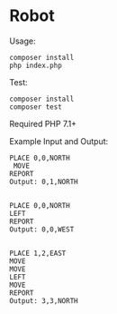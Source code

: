 # Robot

Usage:
```
composer install
php index.php
```

Test:
```
composer install
composer test
```
Required PHP 7.1+

Example Input and Output: 
```
PLACE 0,0,NORTH
 MOVE 
REPORT 
Output: 0,1,NORTH


PLACE 0,0,NORTH 
LEFT 
REPORT 
Output: 0,0,WEST


PLACE 1,2,EAST 
MOVE 
MOVE 
LEFT 
MOVE 
REPORT 
Output: 3,3,NORTH
```